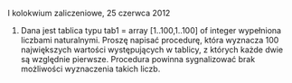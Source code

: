I kolokwium zaliczeniowe, 25 czerwca 2012
1. Dana jest tablica typu tab1 = array [1..100,1..100] of integer wypełniona liczbami
naturalnymi. Proszę napisać procedurę, która wyznacza 100 największych wartości
występujących w tablicy, z których każde dwie są względnie pierwsze. Procedura powinna
sygnalizować brak możliwości wyznaczenia takich liczb.
